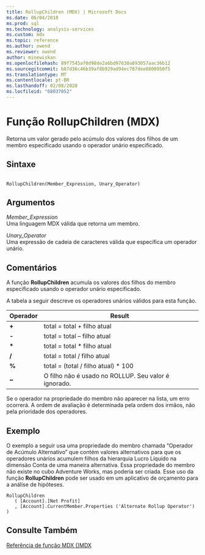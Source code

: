 ```yaml
---
title: RollupChildren (MDX) | Microsoft Docs
ms.date: 06/04/2018
ms.prod: sql
ms.technology: analysis-services
ms.custom: mdx
ms.topic: reference
ms.author: owend
ms.reviewer: owend
author: minewiskan
ms.openlocfilehash: 89f7545af0d98de2a6bd97630a893057aac36b12
ms.sourcegitcommit: b87d36c46b39af8b929ad94ec707dee8800950f5
ms.translationtype: MT
ms.contentlocale: pt-BR
ms.lasthandoff: 02/08/2020
ms.locfileid: "68037052"
---
```

# <a name="rollupchildren-mdx"></a>Função RollupChildren (MDX)


  Retorna um valor gerado pelo acúmulo dos valores dos filhos de um membro especificado usando o operador unário especificado.  
  
## <a name="syntax"></a>Sintaxe  
  
```  
  
RollupChildren(Member_Expression, Unary_Operator)   
```  
  
## <a name="arguments"></a>Argumentos  
 *Member_Expression*  
 Uma linguagem MDX válida que retorna um membro.  
  
 *Unary_Operator*  
 Uma expressão de cadeia de caracteres válida que especifica um operador unário.  
  
## <a name="remarks"></a>Comentários  
 A função **RollupChildren** acumula os valores dos filhos do membro especificado usando o operador unário especificado.  
  
 A tabela a seguir descreve os operadores unários válidos para esta função.  
  
|Operador|Result|  
|--------------|------------|  
|**+**|total = total + filho atual|  
|**-**|total = total – filho atual|  
|**\***|total = total * filho atual|  
|**/**|total = total / filho atual|  
|**%**|total = (total / filho atual) * 100|  
|**~**|O filho não é usado no ROLLUP. Seu valor é ignorado.|  
  
 Se o operador na propriedade do membro não aparecer na lista, um erro ocorrerá. A ordem de avaliação é determinada pela ordem dos irmãos, não pela prioridade dos operadores.  
  
## <a name="example"></a>Exemplo  
 O exemplo a seguir usa uma propriedade do membro chamada “Operador de Acúmulo Alternativo” que contém valores alternativos para que os operadores unários acumulem filhos da hierarquia Lucro Líquido na dimensão Conta de uma maneira alternativa. Essa propriedade do membro não existe no cubo Adventure Works, mas poderia ser criada. Esse uso da função **RollupChildren** pode ser usado em um aplicativo de orçamento para a análise de hipóteses.  
  
```  
RollupChildren  
   ( [Account].[Net Profit]  
   , [Account].CurrentMember.Properties ('Alternate Rollup Operator') )  
```  
  
## <a name="see-also"></a>Consulte Também  
 [Referência de função MDX &#40;&#41;MDX](../mdx/mdx-function-reference-mdx.md)  
  
  
